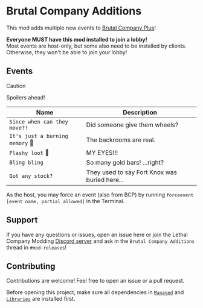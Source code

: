 # Brutal Company Additions

This mod adds multiple new events to [Brutal Company Plus][BCPlus]!

**Everyone MUST have this mod installed to join a lobby!**<br/>
Most events are host-only, but some also need to be installed by clients.<br/>
Otherwise, they won't be able to join your lobby!

[BCPlus]: https://thunderstore.io/c/lethal-company/p/Nips/Brutal_Company_Plus/

## Events

> [!CAUTION]
> Spoilers ahead!

<!-- Make sure to keep this in sync with Thunderstore/README.md -->

| Name                                        | Description                                   |
|---------------------------------------------|-----------------------------------------------|
| `Since when can they move?!`                | Did someone give them wheels?                 |
| `It's just a burning memory` :construction: | The backrooms are real.                       |
| `Flashy loot` :construction:                | MY EYES!!!                                    |
| `Bling bling`                               | So many gold bars! ...right?                  |
| `Got any stock?`                            | They used to say Fort Knox was buried here... |

As the host, you may force an event (also from BCP)
by running `forceevent [event name, partial allowed]` in the Terminal.

## Support

If you have any questions or issues, open an issue here
or join the Lethal Company Modding [Discord server][Discord]
and ask in the `Brutal Company Additions` thread in `#mod-releases`!

[Discord]: https://discord.gg/PdFNEEEeHD

## Contributing

Contributions are welcome! Feel free to open an issue or a pull request.

Before opening this project, make sure all dependencies in
[`Managed`](./Managed) and [`Libraries`](./Libraries) are installed first.